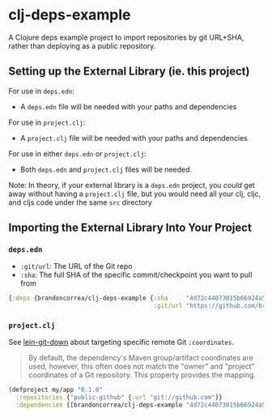 # clj-deps-example
A Clojure deps example project to import repositories by git URL+SHA, rather than deploying as a public repository.

## Setting up the External Library (ie. this project)

For use in `deps.edn`:
- A `deps.edn` file will be needed with your paths and dependencies

For use in `project.clj`:
- A `project.clj` file will be needed with your paths and dependencies

For use in either `deps.edn` or `project.clj`:
- Both `deps.edn` and `project.clj` files will be needed.

Note: In theory, if your external library is a `deps.edn` project, you *could* get away without 
having a `project.clj` file, but you would need all your clj, cljc, and cljs code under the same `src` directory

## Importing the External Library Into Your Project

### `deps.edn`

- `:git/url`: The URL of the Git repo
- `:sha`: The full SHA of the specific commit/checkpoint you want to pull from

````clj
{:deps {brandoncorrea/clj-deps-example {:sha     "4d72c44073015b66924a560158bd4babbc0489f2"
                                        :git/url "https://github.com/brandoncorrea/clj-deps-example.git"}}
````

### `project.clj`

See [lein-git-down](https://github.com/reifyhealth/lein-git-down) about targeting specific
remote Git `:coordinates`.

> By default, the dependency's Maven group/artifact coordinates are used, 
> however, this often does not match the "owner" and "project" coordinates of a Git
> repository. This property provides the mapping.

````clj
(defproject my/app "0.1.0"
  :repositories {"public-github" {:url "git://github.com"}}
  :dependencies [[brandoncorrea/clj-deps-example "4d72c44073015b66924a560158bd4babbc0489f2"]])
````
